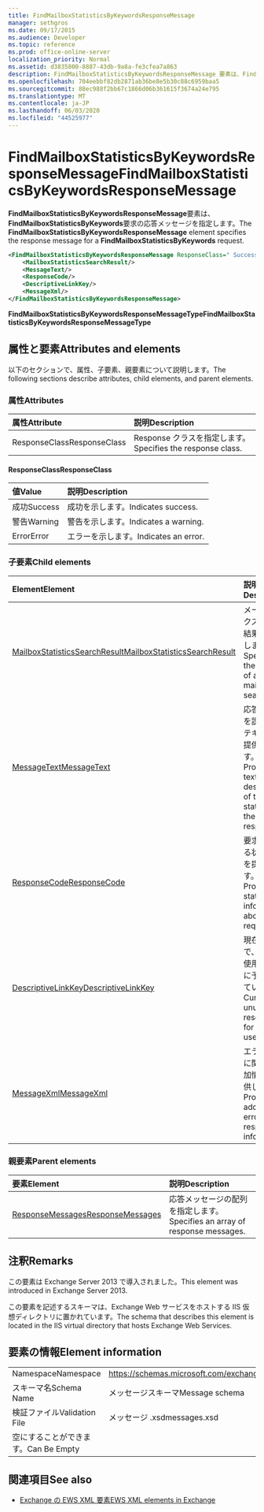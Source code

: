 ```yaml
---
title: FindMailboxStatisticsByKeywordsResponseMessage
manager: sethgros
ms.date: 09/17/2015
ms.audience: Developer
ms.topic: reference
ms.prod: office-online-server
localization_priority: Normal
ms.assetid: d3835800-8887-43db-9a8a-fe3cfea7a863
description: FindMailboxStatisticsByKeywordsResponseMessage 要素は、FindMailboxStatisticsByKeywords 要求の応答メッセージを指定します。
ms.openlocfilehash: 704eebbf82db2871ab36be8e5b30c88c6959baa5
ms.sourcegitcommit: 88ec988f2bb67c1866d06b361615f3674a24e795
ms.translationtype: MT
ms.contentlocale: ja-JP
ms.lasthandoff: 06/03/2020
ms.locfileid: "44525977"
---
```

# <a name="findmailboxstatisticsbykeywordsresponsemessage"></a><span data-ttu-id="933e5-103">FindMailboxStatisticsByKeywordsResponseMessage</span><span class="sxs-lookup"><span data-stu-id="933e5-103">FindMailboxStatisticsByKeywordsResponseMessage</span></span>

<span data-ttu-id="933e5-104">**FindMailboxStatisticsByKeywordsResponseMessage**要素は、 **FindMailboxStatisticsByKeywords**要求の応答メッセージを指定します。</span><span class="sxs-lookup"><span data-stu-id="933e5-104">The **FindMailboxStatisticsByKeywordsResponseMessage** element specifies the response message for a **FindMailboxStatisticsByKeywords** request.</span></span> 
  
```XML
<FindMailboxStatisticsByKeywordsResponseMessage ResponseClass=" Success | Warning | Error ">
    <MailboxStatisticsSearchResult/>
    <MessageText/>
    <ResponseCode/>
    <DescriptiveLinkKey/>
    <MessageXml/>
</FindMailboxStatisticsByKeywordsResponseMessage>
```

 <span data-ttu-id="933e5-105">**FindMailboxStatisticsByKeywordsResponseMessageType**</span><span class="sxs-lookup"><span data-stu-id="933e5-105">**FindMailboxStatisticsByKeywordsResponseMessageType**</span></span>
## <a name="attributes-and-elements"></a><span data-ttu-id="933e5-106">属性と要素</span><span class="sxs-lookup"><span data-stu-id="933e5-106">Attributes and elements</span></span>

<span data-ttu-id="933e5-107">以下のセクションで、属性、子要素、親要素について説明します。</span><span class="sxs-lookup"><span data-stu-id="933e5-107">The following sections describe attributes, child elements, and parent elements.</span></span>
  
### <a name="attributes"></a><span data-ttu-id="933e5-108">属性</span><span class="sxs-lookup"><span data-stu-id="933e5-108">Attributes</span></span>

|<span data-ttu-id="933e5-109">**属性**</span><span class="sxs-lookup"><span data-stu-id="933e5-109">**Attribute**</span></span>|<span data-ttu-id="933e5-110">**説明**</span><span class="sxs-lookup"><span data-stu-id="933e5-110">**Description**</span></span>|
|:-----|:-----|
|<span data-ttu-id="933e5-111">ResponseClass</span><span class="sxs-lookup"><span data-stu-id="933e5-111">ResponseClass</span></span>  <br/> |<span data-ttu-id="933e5-112">Response クラスを指定します。</span><span class="sxs-lookup"><span data-stu-id="933e5-112">Specifies the response class.</span></span>  <br/> |
   
#### <a name="responseclass"></a><span data-ttu-id="933e5-113">ResponseClass</span><span class="sxs-lookup"><span data-stu-id="933e5-113">ResponseClass</span></span>

|<span data-ttu-id="933e5-114">**値**</span><span class="sxs-lookup"><span data-stu-id="933e5-114">**Value**</span></span>|<span data-ttu-id="933e5-115">**説明**</span><span class="sxs-lookup"><span data-stu-id="933e5-115">**Description**</span></span>|
|:-----|:-----|
|<span data-ttu-id="933e5-116">成功</span><span class="sxs-lookup"><span data-stu-id="933e5-116">Success</span></span>  <br/> |<span data-ttu-id="933e5-117">成功を示します。</span><span class="sxs-lookup"><span data-stu-id="933e5-117">Indicates success.</span></span>  <br/> |
|<span data-ttu-id="933e5-118">警告</span><span class="sxs-lookup"><span data-stu-id="933e5-118">Warning</span></span>  <br/> |<span data-ttu-id="933e5-119">警告を示します。</span><span class="sxs-lookup"><span data-stu-id="933e5-119">Indicates a warning.</span></span>  <br/> |
|<span data-ttu-id="933e5-120">Error</span><span class="sxs-lookup"><span data-stu-id="933e5-120">Error</span></span>  <br/> |<span data-ttu-id="933e5-121">エラーを示します。</span><span class="sxs-lookup"><span data-stu-id="933e5-121">Indicates an error.</span></span>  <br/> |
   
### <a name="child-elements"></a><span data-ttu-id="933e5-122">子要素</span><span class="sxs-lookup"><span data-stu-id="933e5-122">Child elements</span></span>

|<span data-ttu-id="933e5-123">**Element**</span><span class="sxs-lookup"><span data-stu-id="933e5-123">**Element**</span></span>|<span data-ttu-id="933e5-124">**説明**</span><span class="sxs-lookup"><span data-stu-id="933e5-124">**Description**</span></span>|
|:-----|:-----|
|[<span data-ttu-id="933e5-125">MailboxStatisticsSearchResult</span><span class="sxs-lookup"><span data-stu-id="933e5-125">MailboxStatisticsSearchResult</span></span>](mailboxstatisticssearchresult.md) <br/> |<span data-ttu-id="933e5-126">メールボックス検索の結果を指定します。</span><span class="sxs-lookup"><span data-stu-id="933e5-126">Specifies the result of a mailbox search.</span></span>  <br/> |
|[<span data-ttu-id="933e5-127">MessageText</span><span class="sxs-lookup"><span data-stu-id="933e5-127">MessageText</span></span>](messagetext.md) <br/> |<span data-ttu-id="933e5-128">応答の状態を説明するテキストを提供します。</span><span class="sxs-lookup"><span data-stu-id="933e5-128">Provides a text description of the status of the response.</span></span>  <br/> |
|[<span data-ttu-id="933e5-129">ResponseCode</span><span class="sxs-lookup"><span data-stu-id="933e5-129">ResponseCode</span></span>](responsecode.md) <br/> |<span data-ttu-id="933e5-130">要求に関する状態情報を提供します。</span><span class="sxs-lookup"><span data-stu-id="933e5-130">Provides status information about the request.</span></span>  <br/> |
|[<span data-ttu-id="933e5-131">DescriptiveLinkKey</span><span class="sxs-lookup"><span data-stu-id="933e5-131">DescriptiveLinkKey</span></span>](descriptivelinkkey.md) <br/> |<span data-ttu-id="933e5-132">現在未使用で、今後の使用のために予約されています。</span><span class="sxs-lookup"><span data-stu-id="933e5-132">Currently unused and reserved for future use.</span></span>  <br/> |
|[<span data-ttu-id="933e5-133">MessageXml</span><span class="sxs-lookup"><span data-stu-id="933e5-133">MessageXml</span></span>](messagexml.md) <br/> |<span data-ttu-id="933e5-134">エラー応答に関する追加情報を提供します。</span><span class="sxs-lookup"><span data-stu-id="933e5-134">Provides additional error response information.</span></span>  <br/> |
   
### <a name="parent-elements"></a><span data-ttu-id="933e5-135">親要素</span><span class="sxs-lookup"><span data-stu-id="933e5-135">Parent elements</span></span>

|<span data-ttu-id="933e5-136">**要素**</span><span class="sxs-lookup"><span data-stu-id="933e5-136">**Element**</span></span>|<span data-ttu-id="933e5-137">**説明**</span><span class="sxs-lookup"><span data-stu-id="933e5-137">**Description**</span></span>|
|:-----|:-----|
|[<span data-ttu-id="933e5-138">ResponseMessages</span><span class="sxs-lookup"><span data-stu-id="933e5-138">ResponseMessages</span></span>](responsemessages.md) <br/> |<span data-ttu-id="933e5-139">応答メッセージの配列を指定します。</span><span class="sxs-lookup"><span data-stu-id="933e5-139">Specifies an array of response messages.</span></span>  <br/> |
   
## <a name="remarks"></a><span data-ttu-id="933e5-140">注釈</span><span class="sxs-lookup"><span data-stu-id="933e5-140">Remarks</span></span>

<span data-ttu-id="933e5-141">この要素は Exchange Server 2013 で導入されました。</span><span class="sxs-lookup"><span data-stu-id="933e5-141">This element was introduced in Exchange Server 2013.</span></span>
  
<span data-ttu-id="933e5-142">この要素を記述するスキーマは、Exchange Web サービスをホストする IIS 仮想ディレクトリに置かれています。</span><span class="sxs-lookup"><span data-stu-id="933e5-142">The schema that describes this element is located in the IIS virtual directory that hosts Exchange Web Services.</span></span>
  
## <a name="element-information"></a><span data-ttu-id="933e5-143">要素の情報</span><span class="sxs-lookup"><span data-stu-id="933e5-143">Element information</span></span>

|||
|:-----|:-----|
|<span data-ttu-id="933e5-144">Namespace</span><span class="sxs-lookup"><span data-stu-id="933e5-144">Namespace</span></span>  <br/> |https://schemas.microsoft.com/exchange/services/2006/messages  <br/> |
|<span data-ttu-id="933e5-145">スキーマ名</span><span class="sxs-lookup"><span data-stu-id="933e5-145">Schema Name</span></span>  <br/> |<span data-ttu-id="933e5-146">メッセージスキーマ</span><span class="sxs-lookup"><span data-stu-id="933e5-146">Message schema</span></span>  <br/> |
|<span data-ttu-id="933e5-147">検証ファイル</span><span class="sxs-lookup"><span data-stu-id="933e5-147">Validation File</span></span>  <br/> |<span data-ttu-id="933e5-148">メッセージ .xsd</span><span class="sxs-lookup"><span data-stu-id="933e5-148">messages.xsd</span></span>  <br/> |
|<span data-ttu-id="933e5-149">空にすることができます。</span><span class="sxs-lookup"><span data-stu-id="933e5-149">Can Be Empty</span></span>  <br/> ||
   
## <a name="see-also"></a><span data-ttu-id="933e5-150">関連項目</span><span class="sxs-lookup"><span data-stu-id="933e5-150">See also</span></span>



- [<span data-ttu-id="933e5-151">Exchange の EWS XML 要素</span><span class="sxs-lookup"><span data-stu-id="933e5-151">EWS XML elements in Exchange</span></span>](ews-xml-elements-in-exchange.md)

